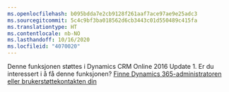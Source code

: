 ```yaml
---
ms.openlocfilehash: b095bdda7e2cb9128f261aaf7ace97ae9e25adc3
ms.sourcegitcommit: 5c4c9bf3ba018562d6cb3443c01d550489c415fa
ms.translationtype: HT
ms.contentlocale: nb-NO
ms.lasthandoff: 10/16/2020
ms.locfileid: "4070020"
---
```

Denne funksjonen støttes i Dynamics CRM Online 2016 Update 1. Er du interessert i å få denne funksjonen? [Finne Dynamics 365-administratoren eller brukerstøttekontakten din](https://docs.microsoft.com/dynamics365/customerengagement/on-premises/basics/find-administrator-support)
